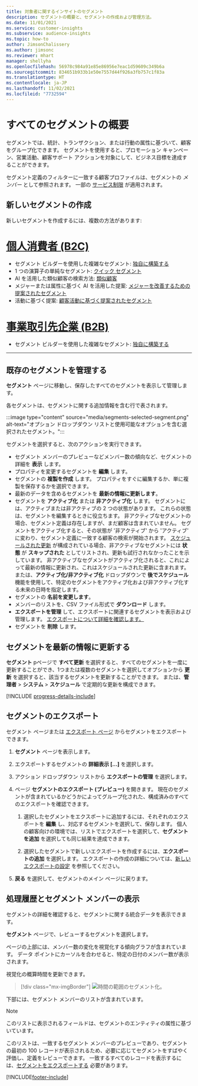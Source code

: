 ```yaml
---
title: 対象者に関するインサイトのセグメント
description: セグメントの概要と、セグメントの作成および管理方法。
ms.date: 11/01/2021
ms.service: customer-insights
ms.subservice: audience-insights
ms.topic: how-to
author: JimsonChalissery
ms.author: jimsonc
ms.reviewer: mhart
manager: shellyha
ms.openlocfilehash: 56978c984a91e85e86956e7eac1d59609c349b6a
ms.sourcegitcommit: 834651b933b1e50e7557d44f926a3fb757c1f83a
ms.translationtype: HT
ms.contentlocale: ja-JP
ms.lasthandoff: 11/02/2021
ms.locfileid: "7732594"
---
```

# <a name="segments-overview"></a>すべてのセグメントの概要

セグメントでは、統計、トランザクション、または行動の属性に基づいて、顧客をグループ化できます。 セグメントを使用すると、プロモーション キャンペーン、営業活動、顧客サポート アクションを対象にして、ビジネス目標を達成することができます。

セグメント定義のフィルターに一致する顧客プロファイルは、セグメントの *メンバー* として参照されます。 一部の [サービス制限](service-limits.md) が適用されます。

## <a name="create-a-new-segment"></a>新しいセグメントの作成

新しいセグメントを作成するには、複数の方法があります: 

# <a name="individual-consumers-b-to-c"></a>[個人消費者 (B2C)](#tab/b2c)

- セグメント ビルダーを使用した複雑なセグメント: [独自に構築する](segment-builder.md#create-a-new-segment) 
- 1 つの演算子の単純なセグメント: [クイック セグメント](segment-builder.md#quick-segments) 
- AI を活用した類似顧客の検索方法: [類似顧客](find-similar-customer-segments.md) 
- メジャーまたは属性に基づく AI を活用した提案: [メジャーを改善するための提案されたセグメント](suggested-segments.md) 
- 活動に基づく提案: [顧客活動に基づく提案されたセグメント](suggested-segments-activity.md) 

# <a name="business-accounts-b-to-b"></a>[事業取引先企業 (B2B)](#tab/b2b)

- セグメント ビルダーを使用した複雑なセグメント: [独自に構築する](segment-builder.md#create-a-new-segment)

---

## <a name="manage-existing-segments"></a>既存のセグメントを管理する

**セグメント** ページに移動し、保存したすべてのセグメントを表示して管理します。

各セグメントは、セグメントに関する追加情報を含む行で表されます。

:::image type="content" source="media/segments-selected-segment.png" alt-text="オプション ドロップダウン リストと使用可能なオプションを含む選択されたセグメント。":::

セグメントを選択すると、次のアクションを実行できます。

- セグメント メンバーのプレビューなどメンバー数の傾向など、セグメントの詳細を **表示** します。
- プロパティを変更するセグメントを **編集** します。
- セグメントの **複製を作成** します。 プロパティをすぐに編集するか、単に複製を保存するかを選択できます。
- 最新のデータを含めるセグメントを **最新の情報に更新します**。
- セグメントを **アクティブ化** または **非アクティブ化** します。 セグメントには、アクティブまたは非アクティブの 2 つの状態があります。 これらの状態は、セグメントを編集するときに役立ちます。 非アクティブなセグメントの場合、セグメント定義は存在しますが、まだ顧客は含まれていません。 セグメントをアクティブ化すると、その状態が '非アクティブ' から 'アクティブ' に変わり、セグメント定義に一致する顧客の検索が開始されます。 [スケジュールされた更新](system.md#schedule-tab) が構成されている場合、非アクティブなセグメントには **状態** が **スキップされた** としてリストされ、更新も試行されなかったことを示しています。 非アクティブなセグメントがアクティブ化されると、これによって最新の情報に更新され、これはスケジュールされた更新に含まれます。
  または、**アクティブ化/非アクティブ化** ドロップダウンで **後でスケジュール** 機能を使用して、特定のセグメントをアクティブ化および非アクティブ化する未来の日時を指定します。
- セグメントの **名前を変更します**。
- メンバーのリストを、CSV ファイル形式で **ダウンロード** します。
- **エクスポートを管理** して、エクスポートに関連するセグメントを表示および管理します。 [エクスポートについて詳細を確認します。](export-destinations.md)
- セグメントを **削除** します。

## <a name="refresh-segments"></a>セグメントを最新の情報に更新する

**セグメント** pページで **すべて更新** を選択すると、すべてのセグメントを一度に更新することができ、1つまたは複数のセグメントを選択してオプションから **更新** を選択すると、該当するセグメントを更新することができます。 または、**管理者** > **システム** > **スケジュール** で定期的な更新を構成できます。

[!INCLUDE [progress-details-include](../includes/progress-details-pane.md)]

## <a name="export-segments"></a>セグメントのエクスポート

セグメント ページまたは [エクスポート ページ](export-destinations.md) からセグメントをエクスポートできます。 

1. **セグメント** ページを表示します。

1. エクスポートするセグメントの **詳細表示 [...]** を選択します。

1. アクション ドロップダウン リストから **エクスポートの管理** を選択します。

1. ページ **セグメントのエクスポート (プレビュー)** を開きます。 現在のセグメントが含まれているかどうかによってグループ化された、構成済みのすべてのエクスポートを確認できます。

   1. 選択したセグメントをエクスポートに追加するには、それぞれのエクスポートを **編集** し、対応するセグメントを選択して、保存します。 個人の顧客向けの環境では、リストでエクスポートを選択して、**セグメントを追加** を選択しても同じ結果を達成できます。

   1. 選択したセグメントで新しいエクスポートを作成するには、**エクスポートの追加** を選択します。 エクスポートの作成の詳細については、[新しいエクスポートの設定](export-destinations.md#set-up-a-new-export) を参照してください。

1. **戻る** を選択して、セグメントのメイン ページに戻ります。

## <a name="view-processing-history-and-segment-members"></a>処理履歴とセグメント メンバーの表示

セグメントの詳細を確認すると、セグメントに関する統合データを表示できます。

**セグメント** ページで、レビューするセグメントを選択します。

ページの上部には、メンバー数の変化を視覚化する傾向グラフが含まれています。 データ ポイントにカーソルを合わせると、特定の日付のメンバー数が表示されます。

視覚化の概算時間を更新できます。

> [!div class="mx-imgBorder"]
> ![時間の範囲のセグメント化。](media/segment-time-range.png "時間の範囲のセグメント化")

下部には、セグメント メンバーのリストが含まれています。

> [!NOTE]
> このリストに表示されるフィールドは、セグメントのエンティティの属性に基づいています。
>
>このリストは、一致するセグメント メンバーのプレビューであり、セグメントの最初の 100 レコードが表示されるため、必要に応じてセグメントをすばやく評価し、定義をレビューできます。 一致するすべてのレコードを表示するには、[セグメントをエクスポートする](export-destinations.md) 必要があります。


[!INCLUDE[footer-include](../includes/footer-banner.md)] 
